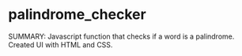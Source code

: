 # palindrome_checker
SUMMARY: Javascript function that checks if a word is a palindrome. Created UI with HTML and CSS.
